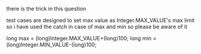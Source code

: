 there is the trick in this question

test cases are designed to set max value as Integer.MAX_VALUE's max limit so i have used the catch in case of max and min so please be aware of it


 long max = (long)Integer.MAX_VALUE+(long)100;
    long min = (long)Integer.MIN_VALUE-(long)100;​
